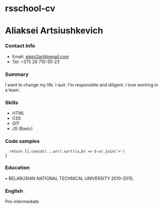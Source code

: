 # rsschool-cv

# Aliaksei Artsiushkevich

### Contact Info
* Email: aleks2art@gmail.com
* Tel: +375 29 710-55-23

### Summary
I want to change my life. I quit.
I'm responsible and diligent. I love working in a team.

### Skills
* HTML
* CSS
* GIT
* JS (Basic)

### Code samples
```function bigToSmall(arr){
  return [].concat(...arr).sort((a,b) => b-a).join('>')
}
```

### Education
• BELARUSIAN NATIONAL TECHNICAL UNIVERSITY 2010-2015;

### English
Pre-intermediate
